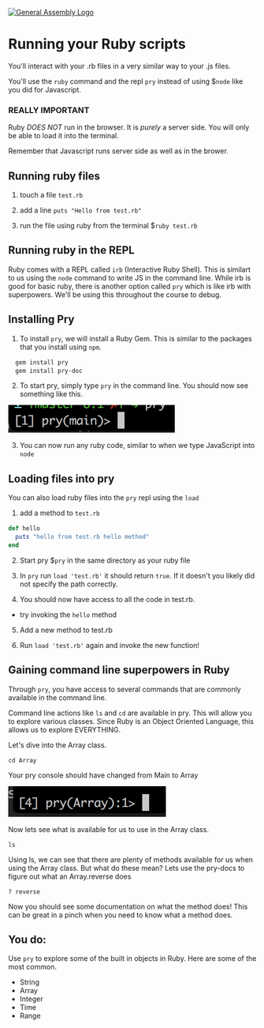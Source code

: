 [![General Assembly Logo](https://camo.githubusercontent.com/1a91b05b8f4d44b5bbfb83abac2b0996d8e26c92/687474703a2f2f692e696d6775722e636f6d2f6b6538555354712e706e67)](https://generalassemb.ly/education/web-development-immersive)

# Running your Ruby scripts

You'll interact with your .rb files in a very similar way to your .js files.

You'll use the `ruby` command and the repl `pry` instead of using $`node` like you did for Javascript.

### REALLY IMPORTANT

Ruby *DOES NOT* run in the browser. It is *purely* a server side. You will only be able to load it into the terminal.

Remember that Javascript runs server side as well as in the brower.


## Running ruby files

1. touch a file `test.rb`

2. add a line `puts "Hello from test.rb"`

3. run the file using ruby from the terminal $`ruby test.rb`

## Running ruby in the REPL

Ruby comes with a REPL called `irb` (Interactive Ruby Shell).  This is similart to us using the `node` command to write JS in the command line.  While irb is good for basic ruby, there is another option called `pry` which is like irb with superpowers.  We'll be using this throughout the course to debug.

## Installing Pry

1. To install `pry`, we will install a Ruby Gem.  This is similar to the packages that you install using `npm`.

```bash
  gem install pry
  gem install pry-doc
```

2. To start pry, simply type `pry` in the command line.  You should now see something like this.

![Pry](../images/pry.png)

3. You can now run any ruby code, similar to when we type JavaScript into `node`


## Loading files into pry

You can also load ruby files into the `pry` repl using the `load`

1. add a method to `test.rb`

  ```ruby
  def hello
    puts "hello from test.rb hello method"
  end
  ```

2. Start pry $`pry` in the same directory as your ruby file

3. In `pry` run `load 'test.rb'` it should return `true`. If it doesn't you likely did not specify the path correctly.

4. You should now have access to all the code in test.rb.
  - try invoking the `hello` method

5. Add a new method to test.rb

6. Run `load 'test.rb'` again and invoke the new function!

## Gaining command line superpowers in Ruby

Through `pry`, you have access to several commands that are commonly available in the command line.

Command line actions like `ls` and `cd` are available in pry.  This will allow you to explore various classes.  Since Ruby is an Object Oriented Language, this allows us to explore EVERYTHING.

Let's dive into the Array class.

```
cd Array
```

Your pry console should have changed from Main to Array

![](../images/Array.png)

Now lets see what is available for us to use in the Array class.

```
ls
```

Using ls, we can see that there are plenty of methods available for us when using the Array class.  But what do these mean?  Lets use the pry-docs to figure out what an Array.reverse does

```
? reverse
```

Now you should see some documentation on what the method does!  This can be great in a pinch when you need to know what a method does.

## You do:
Use `pry` to explore some of the built in objects in Ruby.  Here are some of the most common.

* String
* Array
* Integer
* Time
* Range
